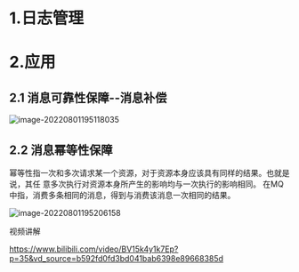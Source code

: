 # 1.日志管理



# 2.应用

## 2.1 消息可靠性保障--消息补偿

![image-20220801195118035](https://woldier-pic-repo-1309997478.cos.ap-chengdu.myqcloud.com/image-20220801195118035.png)

## 2.2 消息幂等性保障

幂等性指一次和多次请求某一个资源，对于资源本身应该具有同样的结果。也就是说，其任 意多次执行对资源本身所产生的影响均与一次执行的影响相同。 在MQ中指，消费多条相同的消息，得到与消费该消息一次相同的结果。



![image-20220801195206158](https://woldier-pic-repo-1309997478.cos.ap-chengdu.myqcloud.com/image-20220801195206158.png)

视频讲解

 https://www.bilibili.com/video/BV15k4y1k7Ep?p=35&vd_source=b592fd0fd3bd041bab6398e89668385d